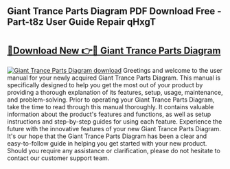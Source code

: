 ## Giant Trance Parts Diagram PDF Download Free - Part-t8z User Guide Repair qHxgT

# <h2><a href="http://dfjpn3s.blite.top/?on=Giant+Trance+Parts+Diagram">🔗Download New 👉🔴 Giant Trance Parts Diagram</a></h2>

[![Giant Trance Parts Diagram download](https://i.imgur.com/lujVjoI.png)](http://dfjpn3s.blite.top/?on=Giant+Trance+Parts+Diagram)
Greetings and welcome to the user manual for your newly acquired Giant Trance Parts Diagram. This manual is specifically designed to help you get the most out of your product by providing a thorough explanation of its features, setup, usage, maintenance, and problem-solving. Prior to operating your Giant Trance Parts Diagram, take the time to read through this manual thoroughly. It contains valuable information about the product's features and functions, as well as setup instructions and step-by-step guides for using each feature. Experience the future with the innovative features of your new Giant Trance Parts Diagram. It's our hope that the Giant Trance Parts Diagram has been a clear and easy-to-follow guide in helping you get started with your new product. Should you require any assistance or clarification, please do not hesitate to contact our customer support team.
